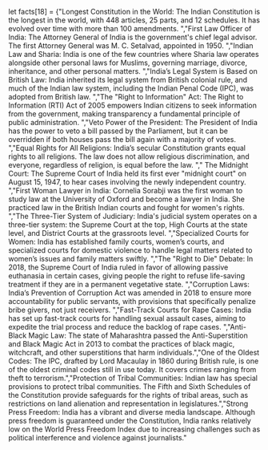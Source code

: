 let facts[18] = {"Longest Constitution in the World: The Indian Constitution is the longest in the world, with 448 articles, 25 parts, and 12 schedules. It has evolved over time with more than 100 amendments.
","First Law Officer of India: The Attorney General of India is the government's chief legal advisor. The first Attorney General was M. C. Setalvad, appointed in 1950.
","Indian Law and Sharia: India is one of the few countries where Sharia law operates alongside other personal laws for Muslims, governing marriage, divorce, inheritance, and other personal matters.
","India’s Legal System is Based on British Law: India inherited its legal system from British colonial rule, and much of the Indian law system, including the Indian Penal Code (IPC), was adopted from British law.
","The "Right to Information" Act: The Right to Information (RTI) Act of 2005 empowers Indian citizens to seek information from the government, making transparency a fundamental principle of public administration.
","Veto Power of the President: The President of India has the power to veto a bill passed by the Parliament, but it can be overridden if both houses pass the bill again with a majority of votes.
","Equal Rights for All Religions: India’s secular Constitution grants equal rights to all religions. The law does not allow religious discrimination, and everyone, regardless of religion, is equal before the law.
"," The Midnight Court: The Supreme Court of India held its first ever "midnight court" on August 15, 1947, to hear cases involving the newly independent country.
","First Woman Lawyer in India: Cornelia Sorabji was the first woman to study law at the University of Oxford and become a lawyer in India. She practiced law in the British Indian courts and fought for women's rights.
","The Three-Tier System of Judiciary: India's judicial system operates on a three-tier system: the Supreme Court at the top, High Courts at the state level, and District Courts at the grassroots level.
","Specialized Courts for Women: India has established family courts, women’s courts, and specialized courts for domestic violence to handle legal matters related to women’s issues and family matters swiftly.
","The "Right to Die" Debate: In 2018, the Supreme Court of India ruled in favor of allowing passive euthanasia in certain cases, giving people the right to refuse life-saving treatment if they are in a permanent vegetative state.
","Corruption Laws: India’s Prevention of Corruption Act was amended in 2018 to ensure more accountability for public servants, with provisions that specifically penalize bribe givers, not just receivers.
","Fast-Track Courts for Rape Cases: India has set up fast-track courts for handling sexual assault cases, aiming to expedite the trial process and reduce the backlog of rape cases.
","Anti-Black Magic Law: The state of Maharashtra passed the Anti-Superstition and Black Magic Act in 2013 to combat the practices of black magic, witchcraft, and other superstitions that harm individuals.","One of the Oldest Codes: The IPC, drafted by Lord Macaulay in 1860 during British rule, is one of the oldest criminal codes still in use today. It covers crimes ranging from theft to terrorism.","Protection of Tribal Communities: Indian law has special provisions to protect tribal communities. The Fifth and Sixth Schedules of the Constitution provide safeguards for the rights of tribal areas, such as restrictions on land alienation and representation in legislatures.","Strong Press Freedom: India has a vibrant and diverse media landscape. Although press freedom is guaranteed under the Constitution, India ranks relatively low on the World Press Freedom Index due to increasing challenges such as political interference and violence against journalists."